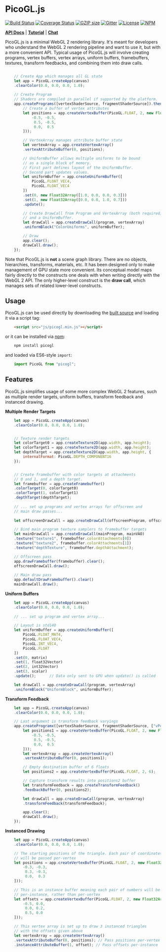 PicoGL.js
=========

[![Build Status](https://travis-ci.org/tsherif/picogl.js.svg?branch=master)](https://travis-ci.org/tsherif/picogl.js) [![Coverage Status](https://coveralls.io/repos/github/tsherif/picogl.js/badge.svg?branch=master)](https://coveralls.io/github/tsherif/picogl.js?branch=master) [![GZIP size](https://badge-size.herokuapp.com/tsherif/picogl.js/master/build/picogl.min.js.svg?compression=gzip)](https://github.com/tsherif/picogl.js/blob/master/build/picogl.min.js) [![Gitter](https://img.shields.io/gitter/room/picogl.js/general.svg)](https://gitter.im/picogl-js/general) [![License](https://img.shields.io/github/license/tsherif/picogl.js.svg)](https://github.com/tsherif/picogl.js/blob/master/LICENSE) [![NPM](https://img.shields.io/npm/v/picogl.svg)](https://www.npmjs.com/package/picogl)

**[API Docs](https://tsherif.github.io/picogl.js/docs/)** | **[Tutorial](https://tsherif.wordpress.com/2017/07/26/webgl-2-development-with-picogl-js/)** | **[Chat](https://gitter.im/picogl-js/general)**

PicoGL.js is a minimal WebGL 2 rendering library. It's meant for developers who understand the WebGL 2 rendering pipeline and want to use it, but with a more convenient API. Typical usage of PicoGL.js will involve creating programs, vertex buffers, vertex arrays, uniform buffers, framebuffers, textures, transform feedbacks, and combining them into draw calls.

```JavaScript

    // Create App which manages all GL state
    let app = PicoGL.createApp(canvas)
    .clearColor(0.0, 0.0, 0.0, 1.0);
    
    // Create Program
    // Shaders are compiled in parallel if supported by the platform.
    app.createPrograms([vertexShaderSource, fragmentShaderSource]).then(([program]) => {
        // Create a buffer of vertex attributes
        let positions = app.createVertexBuffer(PicoGL.FLOAT, 2, new Float32Array([
            -0.5, -0.5,
             0.5, -0.5,
             0.0,  0.5
        ]));

        // VertexArray manages attribute buffer state
        let vertexArray = app.createVertexArray()
        .vertexAttributeBuffer(0, positions);

        // UniformBuffer allows multiple uniforms to be bound
        // as a single block of memory.
        // First part defines layout of the UniformBuffer.
        // Second part updates values.
        let uniformBuffer = app.createUniformBuffer([
            PicoGL.FLOAT_VEC4,
            PicoGL.FLOAT_VEC4
        ])
        .set(0, new Float32Array([1.0, 0.0, 0.0, 0.3]))
        .set(1, new Float32Array([0.0, 0.0, 1.0, 0.7]))
        .update();

        // Create DrawCall from Program and VertexArray (both required),
        // and a UniformBuffer.
        let drawCall = app.createDrawCall(program, vertexArray)
        .uniformBlock("ColorUniforms", uniformBuffer);

        // Draw
        app.clear();
        drawCall.draw();
    });

``` 

Note that PicoGL.js is **not** a scene graph library. There are no objects, hierarchies, transforms, materials, etc. It has been designed only to make management of GPU state more convenient. Its conceptual model maps fairly directly to the constructs one deals with when writing directly with the WebGL 2 API. The only higher-level construct is the **draw call**, which manages sets of related lower-level constructs.



Usage
-----
PicoGL.js can be used directly by downloading the [built source](https://tsherif.github.io/picogl.js/build/picogl.min.js) and loading it via a script tag:

```HTML
    <script src="js/picogl.min.js"></script>
```

or it can be installed via [npm](https://www.npmjs.com/package/picogl):

```bash
    npm install picogl
```

and loaded via ES6-style `import`:   

```JavaScript
    import PicoGL from "picogl";
```

Features
--------

PicoGL.js simplifies usage of some more complex WebGL 2 features, such as multiple render targets, uniform buffers, transform feedback and instanced drawing.

**Multiple Render Targets**

```JavaScript
    let app = PicoGL.createApp(canvas)
    .clearColor(0.0, 0.0, 0.0, 1.0);


    // Texture render targets
    let colorTarget0 = app.createTexture2D(app.width, app.height);
    let colorTarget1 = app.createTexture2D(app.width, app.height);
    let depthTarget = app.createTexture2D(app.width, app.height, {
        internalFormat: PicoGL.DEPTH_COMPONENT16
    });


    // Create framebuffer with color targets at attachments 
    // 0 and 1, and a depth target.
    let framebuffer = app.createFramebuffer()
    .colorTarget(0, colorTarget0)
    .colorTarget(1, colorTarget1)
    .depthTarget(depthTarget);
    
    // ... set up programs and vertex arrays for offscreen and
    // main draw passes...
    
    let offscreenDrawCall = app.createDrawCall(offscreenProgram, offscreenVAO);

    // Bind main program texture samplers to framebuffer targets
    let mainDrawCall = app.createDrawCall(mainProgram, mainVAO)
    .texture("texture1", framebuffer.colorAttachments[0])
    .texture("texture2", framebuffer.colorAttachments[1])
    .texture("depthTexture", framebuffer.depthAttachment);

    // Offscreen pass
    app.drawFramebuffer(framebuffer).clear();
    offscreenDrawCall.draw();
    
    // Main draw pass
    app.defaultDrawFramebuffer().clear()
    mainDrawCall.draw();
```

**Uniform Buffers**

```JavaScript
    let app = PicoGL.createApp(canvas)
    .clearColor(0.0, 0.0, 0.0, 1.0);
    
    // ... set up program and vertex array...

    // Layout is std140
    let uniformBuffer = app.createUniformBuffer([
        PicoGL.FLOAT_MAT4,
        PicoGL.FLOAT_VEC4,
        PicoGL.INT_VEC4,
        PicoGL.FLOAT
    ])
    .set(0, matrix)
    .set(1, float32Vector)
    .set(2, int32Vector)
    .set(3, scalar)
    .update();      // Data only sent to GPU when update() is called

    let drawCall = app.createDrawCall(program, vertexArray)
    .uniformBlock("UniformBlock", uniformBuffer);
```

**Transform Feedback**

```JavaScript
    let app = PicoGL.createApp(canvas)
    .clearColor(0.0, 0.0, 0.0, 1.0);

    // Last argument is transform feedback varyings
    app.createProgramx([vertexShaderSource, fragmentShaderSource, ["vPosition"]]).then(([program]) => {
        let positions1 = app.createVertexBuffer(PicoGL.FLOAT, 2, new Float32Array([
            -0.5, -0.5,
             0.5, -0.5,
             0.0,  0.5
        ]));
        let vertexArray = app.createVertexArray()
        .vertexAttributeBuffer(0, positions1);

        // Empty destination buffer of 6 floats
        let positions2 = app.createVertexBuffer(PicoGL.FLOAT, 2, 6);  

        // Capture transform results into positions2 buffer
        let transformFeedback = app.createTransformFeedback()
        .feedbackBuffer(0, positions2);

        let drawCall = app.createDrawCall(program, vertexArray)
        .transformFeedback(transformFeedback);

        app.clear();
        drawCall.draw();
    });
``` 

**Instanced Drawing**

```JavaScript
    let app = PicoGL.createApp(canvas)
    .clearColor(0.0, 0.0, 0.0, 1.0);

    // The starting positions of the triangle. Each pair of coordinates
    // will be passed per-vertex
    let positions = app.createVertexBuffer(PicoGL.FLOAT, 2, new Float32Array([
        -0.3, -0.3,
         0.3, -0.3,
         0.0,  0.3
    ]));

    // This is an instance buffer meaning each pair of numbers will be passed
    // per-instance, rather than per-vertex
    let offsets = app.createVertexBuffer(PicoGL.FLOAT, 2, new Float32Array([
        -0.5, 0.0,
         0.0, 0.2,
         0.5, 0.0
    ]));

    // This vertex array is set up to draw 3 instanced triangles 
    // with the offsets given above
    let vertexArray = app.createVertexArray()
    .vertexAttributeBuffer(0, positions); // Pass positions per-vertex
    .instanceAttributeBuffer(1, offset); // Pass offsets per-instance
```
